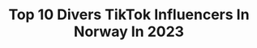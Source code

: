 ---
title: Top 10 Divers TikTok Influencers In Norway In 2023
description: >-
  Find top divers TikTok influencers in Norway in 2023. Most popular hashtags: #foryou #fyp #foryoupage #driverslicense.
platform: TikTok
hits: 9
text_top: Identify the most popular TikTok influencers on inBeat.
text_bottom: Our platform aggregates 9 TikTok influencers like this in Norway for you to contact.
profiles:
  - username: "sofieasora"
    fullname: >-
      Sofie Asora
    bio: >-
      🇳🇴 8teen вєιиg нαρρу иєνєя gσєѕ συт σf ѕтуℓє 🧚🏼‍♀️
    location: "Norway"
    followers: 88300
    engagement: 1869
    commentsToLikes: 0.063968
    id: ck83zaktnz6190j78js40ih5g
    verified: false
    hashtags: "#school, #fyp, #goodvibes, #gymnastics"
  - username: "leneeofficial"
    fullname: >-
      Lenee
    bio: >-
      Lenee Nineteen👩 Artist Please check out my new song “Bellamy”💕 ⬇️⬇️⬇️
    location: "Norway"
    followers: 12600
    engagement: 968
    commentsToLikes: 0.083688
    id: cka666jf8fy0p0i78r4euukns
    verified: false
    hashtags: "#new, #holidaymusic, #newmusic, #studio"
  - username: "ninidiem"
    fullname: >-
      🦋🦋NINI DIEM🦋🦋
    bio: >-
      💘💕✨🤍💗🧋💜👼🏽💕✨ norway, 20 - @nini.diem on IG
    location: "Norway"
    followers: 84000
    engagement: 438
    commentsToLikes: 0.016213
    id: ckc8ix881cg4a0j23i0uthvwt
    verified: false
    hashtags: "#fyp, #lifehacks, #fordeg, #pappabetaler"
  - username: "ingeborglw"
    fullname: >-
      ingeborglw
    bio: >-
      IG👆🏼 Kontakt/samarbeid: booking@ingeborgwalther.com SJEKK UT MIN YOUTUBE⬇️
    location: "Norway"
    followers: 28200
    engagement: 846
    commentsToLikes: 0.030670
    id: ckammxqwa2icf0i781898rqyg
    verified: false
    hashtags: "#foryoupage, #foryou, #foryourpage, #tiktoknorge"
  - username: "christinahestmark"
    fullname: >-
      christina hestmark
    bio: >-
      19y/o🇳🇴 You like watching people embarrass themselves? I GOT YOU😍👀✨💥🌈☀️
    location: "Norway"
    followers: 2856
    engagement: 437
    commentsToLikes: 0.026335
    id: ckbax30qini8s0j23h56e5rsq
    verified: false
    hashtags: "#fyp, #couples, #wee, #simp"
  - username: "vscogirl.andioop_"
    fullname: >-
      ☆ Anna Gubina ☆
    bio: >-
      🪴🪴 love u @healthandworkoutjourney
    location: "Norway"
    followers: 4756
    engagement: 1264
    commentsToLikes: 0.016676
    id: ckbvx68dmueyd0j23k8oclvde
    verified: false
    hashtags: "#fyp, #catfish, #foryou, #airjordan"
  - username: "sillyvanilly88"
    fullname: >-
      S i l j e
    bio: >-
      #BLM❤️ Norway🇳🇴 Yes, I’m 32😊 Spread love🌈 Sc: sillyvanilly88👻
    location: "Norway"
    followers: 33600
    engagement: 766
    commentsToLikes: 0.032473
    id: ckbqombb59cdu0j23ppllekvt
    verified: false
    hashtags: "#fyp, #duet, #tiktoknorge, #foryou"
  - username: "elvasveinsd98"
    fullname: >-
      elvasveinsd
    bio: >-
      insta : elvasveinsd 🇮🇸
    location: "Norway"
    followers: 27400
    engagement: 628
    commentsToLikes: 0.021947
    id: ckbqrb47zc4qa0j23np1la8yw
    verified: false
    hashtags: "#fyp, #foryou, #bikinifitness, #badbish"
  - username: "iversengang"
    fullname: >-
      Maria Iversen
    bio: >-
      Use my code «mariaiverseen-20» at fammesportswear.com for 20% off🤩
    location: "Norway"
    followers: 272200
    engagement: 875
    commentsToLikes: 0.011822
    id: ck933iaawo8zx0j78ct3y5uzf
    verified: false
    hashtags: "#duet, #foryoupage, #foryou, #fyp"
---
